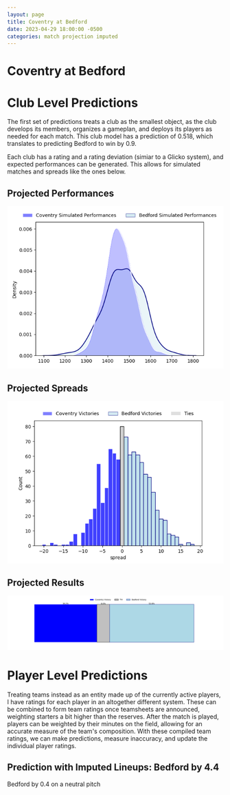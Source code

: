 ```yaml
---  
layout: page  
title: Coventry at Bedford  
date: 2023-04-29 18:00:00 -0500  
categories: match projection imputed  
---
```

# Coventry at Bedford

# Club Level Predictions


The first set of predictions treats a club as the smallest object, as the club develops its members, organizes a gameplan, and deploys its players as needed for each match. This club model has a prediction of 0.518, which translates to predicting Bedford to win by 0.9.

Each club has a rating and a rating deviation (simiar to a Glicko system), and expected performances can be generated. This allows for simulated matches and spreads like the ones below.
## Projected Performances


![Projected Performances](plots/performances_2023-04-29-Bedford-Coventry.png)
## Projected Spreads


![Projected Spreads](plots/spreads_2023-04-29-Bedford-Coventry.png)
## Projected Results


![Projected Results](plots/resultbar_2023-04-29-Bedford-Coventry.png)
# Player Level Predictions


Treating teams instead as an entity made up of the currently active players, I have ratings for each player in an altogether different system. These can be combined to form team ratings once teamsheets are announced, weighting starters a bit higher than the reserves. After the match is played, players can be weighted by their minutes on the field, allowing for an accurate measure of the team's composition. With these compiled team ratings, we can make predictions, measure inaccuracy, and update the individual player ratings.
## Prediction with Imputed Lineups: Bedford by 4.4


Bedford by 0.4 on a neutral pitch

